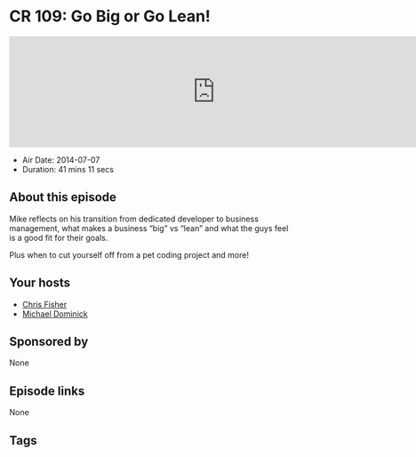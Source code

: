 # CR 109: Go Big or Go Lean!

<iframe src="https://player.fireside.fm/v2/MLf2ZzhC+a4rQp93N?theme=dark" width="740" height="200" frameborder="0" scrolling="no"></iframe>

* Air Date: 2014-07-07
* Duration: 41 mins 11 secs

## About this episode

Mike reflects on his transition from dedicated developer to business management, what makes a business “big” vs “lean” and what the guys feel is a good fit for their goals.

Plus when to cut yourself off from a pet coding project and more!

## Your hosts
* [Chris Fisher](https://coder.show/hosts/chrislas)
* [Michael Dominick](https://coder.show/hosts/michael)

## Sponsored by

None



## Episode links

None



## Tags


